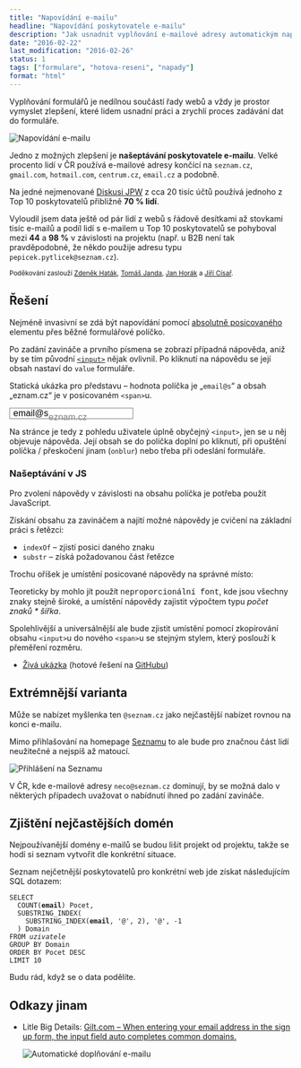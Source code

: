 ```yaml
---
title: "Napovídání e-mailu"
headline: "Napovídání poskytovatele e-mailu"
description: "Jak usnadnit vyplňování e-mailové adresy automatickým napovídáním poskytovatele."
date: "2016-02-22"
last_modification: "2016-02-26"
status: 1
tags: ["formulare", "hotova-reseni", "napady"]
format: "html"
---
```


<p>Vyplňování formulářů je nedílnou součástí řady webů a vždy je prostor vymyslet zlepšení, které lidem usnadní práci a zrychlí proces zadávání dat do formuláře.</p>

<p><img src="/files/napovidani-emailu/napoveda-email.gif" alt="Napovídání e-mailu" class="border"></p>














<p>Jedno z možných zlepšení je <b>našeptávání poskytovatele e-mailu</b>. Velké procento lidí v ČR používá e-mailové adresy končící na <code>seznam.cz</code>, <code>gmail.com</code>, <code>hotmail.com</code>, <code>centrum.cz</code>, <code>email.cz</code> a podobně.</p>

<p>Na jedné nejmenované <a href="http://djpw.cz">Diskusi JPW</a> z cca 20 tisíc účtů používá jednoho z Top 10 poskytovatelů přibližně <b>70 % lidí</b>.</p>

<p>Vyloudil jsem data ještě od pár lidí z webů s řádově desítkami až stovkami tisíc e-mailů a podíl lidí s e-mailem u Top 10 poskytovatelů se pohyboval mezi <b>44</b> a <b>98 %</b> v závislosti na projektu (např. u B2B není tak pravděpodobné, že někdo použije adresu typu <code>pepicek.pytlicek@seznam.cz</code>).</p>

<p><small>Poděkování zaslouží <a href="http://hatak.cz/">Zdeněk Haták</a>, <a href="https://twitter.com/medvidek88">Tomáš Janda</a>, <a href="http://gransy.com/">Jan Horák</a> a <a href="http://www.jiricisar.cz/">Jiří Císař</a>.</small></p>



<h2 id="reseni">Řešení</h2>

<p>Nejméně invasivní se zdá být napovídání pomocí <a href="/position#absolute">absolutně posicovaného</a> elementu přes běžné formulářové políčko.</p>

<p>Po zadání zavináče a prvního písmena se zobrazí případná nápověda, aniž by se tím původní <a href="/input"><code>&lt;input></code></a> nějak ovlivnil. Po kliknutí na nápovědu se její obsah nastaví do <code>value</code> formuláře.</p>

<p>Statická ukázka pro představu – hodnota políčka je „<code>email@s</code>“ a obsah „eznam.cz“ je v posicovaném <code>&lt;span></code>u.</p>

<div class="live no-source">
<span class="naseptavac-email">
    <input type="text" value="email@s">
    <span class="naseptavac-napoveda">eznam.cz</span>
</span>  
</div>

<p>Na stránce je tedy z pohledu uživatele úplně obyčejný <code>&lt;input></code>, jen se u něj objevuje nápověda. Její obsah se do políčka doplní po kliknutí, při opuštění políčka / přeskočení jinam (<code>onblur</code>) nebo třeba při odeslání formuláře.</p>


<h3 id="js">Našeptávání v JS</h3>

<p>Pro zvolení nápovědy v závislosti na obsahu políčka je potřeba použít JavaScript.</p>

<p>Získání obsahu za zavináčem a najití možné nápovědy je cvičení na základní práci s řetězci:</p>

<ul>
  <li><code>indexOf</code> – zjistí posici daného znaku</li>
  <li><code>substr</code> – získá požadovanou část řetězce</li>
</ul>

<p>Trochu oříšek je umístění posicované nápovědy na správné místo:</p>


<p>Teoreticky by mohlo jít použít <font style="font-family: courier">neproporcionální font</font>, kde jsou všechny znaky stejně široké, a umístění nápovědy zajistit výpočtem typu <i>počet znaků * šířka</i>.</p>

<p>Spolehlivější a universálnější ale bude zjistit umístění pomocí zkopírování obsahu <code>&lt;input></code>u do nového <code>&lt;span></code>u se stejným stylem, který poslouží k přeměření rozměru.</p>

<div class="external-content">
  <ul>
    <li><p><a href="https://kod.djpw.cz/iwub">Živá ukázka</a> (hotové řešení na <a href="https://github.com/Jahoda/email-hint">GitHubu</a>)</p></li>
  </ul>
</div>


<h2 id="extremni">Extrémnější varianta</h2>

<p>Může se nabízet myšlenka ten <code>@seznam.cz</code> jako nejčastější nabízet rovnou na konci e-mailu.</p>

<p>Mimo přihlašování na homepage <a href="/seznam">Seznamu</a> to ale bude pro značnou část lidí neužitečné a nejspíš až matoucí.</p>

<p><img src="/files/napovidani-emailu/prihlaseni-seznam.png" alt="Přihlášení na Seznamu" class="border"></p>














<p>V ČR, kde e-mailové adresy <code>neco@seznam.cz</code> dominují, by se možná dalo v některých případech uvažovat o nabídnutí ihned po zadání zavináče.</p>



<h2 id="sql">Zjištění nejčastějších domén</h2>

<p>Nejpoužívanější domény e-mailů se budou lišit projekt od projektu, takže se hodí si seznam vytvořit dle konkrétní situace.</p>

<p>Seznam nejčetnější poskytovatelů pro konkrétní web jde získat následujícím SQL dotazem:</p>

<pre><code>SELECT 
  COUNT(<b>email</b>) Pocet, 
  SUBSTRING_INDEX(
    SUBSTRING_INDEX(<b>email</b>, '@', 2), '@', -1
  ) Domain 
FROM <i>uzivatele</i>
GROUP BY Domain 
ORDER BY Pocet DESC 
LIMIT 10</code></pre>












<p>Budu rád, když se o data podělíte.</p>



<h2 id="odkazy">Odkazy jinam</h2>

<ul>
  <li>
    <p>Litle Big Details: <a href="http://littlebigdetails.com/post/139151387912/giltcom-when-entering-your-email-address-in-the">Gilt.com – When entering your email address in the sign up form, the input field auto completes common domains.</a></p>
    <p><img src="/files/napovidani-emailu/email-autocomplete.png" alt="Automatické doplňování e-mailu" class="border"></p>



  </li>
</ul>



<style>
.naseptavac-email {
    position: relative;
    display: block;
}
.naseptavac-email input, 
.naseptavac-napoveda {
    font-family: sans-serif;
    font-size: 16px;
    line-height: 20px;
    height: 20px;
    padding: 6px;
    border: 1px solid gray;
    display: block;
    margin: 0;
}
.naseptavac-napoveda {
    color: gray;
    position: absolute;
    top: 0;
    left: 63px;
    border-color: transparent;
}
</style>